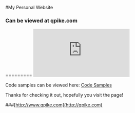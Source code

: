 #My Personal Website
### Can be viewed at qpike.com
=========
![image](http://free.pagepeeker.com/v2/thumbs.php?size=x&url=qpike.com)

Code samples can be viewed here:
[Code Samples](https://github.com/qrpike/quintonpike.com/tree/master/assets/code)

Thanks for checking it out, hopefully you visit the page!


###[http://www.qpike.com](http://qpike.com) 
 
 